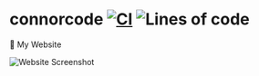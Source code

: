 # connorcode [![CI](https://github.com/Basicprogrammer10/connorcode/actions/workflows/rust.yml/badge.svg)](https://github.com/Basicprogrammer10/connorcode/actions/workflows/rust.yml) ![Lines of code](https://img.shields.io/tokei/lines/github/Basicprogrammer10/connorcode)
🏹 My Website

![Website Screenshot](https://user-images.githubusercontent.com/50306817/143509265-4bc0714e-1716-4b4b-bcf9-09fdf72e28b2.png)
